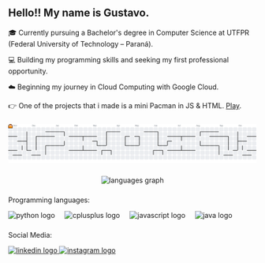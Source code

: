 ## Hello!! My name is Gustavo.
🎓 Currently pursuing a Bachelor's degree in Computer Science at UTFPR (Federal University of Technology – Paraná).

💻 Building my programming skills and seeking my first professional opportunity.

☁️ Beginning my journey in Cloud Computing with Google Cloud.

👉 One of the projects that i made is a mini Pacman in JS & HTML. [Play](https://gustavo-hac.github.io/). 

###

<picture>
  <source media="(prefers-color-scheme: dark)" srcset="https://raw.githubusercontent.com/gustavo-hac/gustavo-hac/output/pacman-contribution-graph-dark.svg">
  <source media="(prefers-color-scheme: light)" srcset="https://raw.githubusercontent.com/gustavo-hac/gustavo-hac/output/pacman-contribution-graph.svg">
  <img alt="pacman contribution graph" src="https://raw.githubusercontent.com/gustavo-hac/gustavo-hac/output/pacman-contribution-graph.svg">
</picture>

###

<div align="center">
<img src="https://github-readme-stats.vercel.app/api/top-langs?username=gustavo-hac&locale=en&hide_title=false&layout=compact&card_width=320&langs_count=5&theme=dark&hide_border=true&order=2" height="150" alt="languages graph"  />
</div>

###
<p align="left">Programming languages:</p>


<div align="left";>
  <img src="https://cdn.jsdelivr.net/gh/devicons/devicon/icons/python/python-original.svg" height="40" alt="python logo"  />
  <img width="12" />
  <img src="https://cdn.jsdelivr.net/gh/devicons/devicon/icons/cplusplus/cplusplus-plain.svg" height="40" alt="cplusplus logo"  />
  <img width="12" />
  <img src="https://cdn.jsdelivr.net/gh/devicons/devicon/icons/javascript/javascript-original.svg" height="40" alt="javascript logo"  />
  <img width="12" />
  <img src="https://cdn.jsdelivr.net/gh/devicons/devicon/icons/java/java-original-wordmark.svg" height="40" alt="java logo"  />
  
</div>

###
<p align="left">Social Media:</p>

<div align="left">
  <a href="https://www.linkedin.com/in/gustavo-h-a-costa/" target="_blank">
    <img src="https://img.shields.io/static/v1?message=LinkedIn&logo=linkedin&label=&color=0077B5&logoColor=white&labelColor=&style=flat" height="40" alt="linkedin logo"  />
  </a>
  <a href="https://www.instagram.com/gustavo_h.a.c" target="_blank">
    <img src="https://img.shields.io/static/v1?message=Instagram&logo=instagram&label=&color=E4405F&logoColor=white&labelColor=&style=flat" height="40" alt="instagram logo"  />
  </a>
</div>

###
